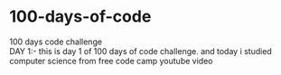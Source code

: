 # 100-days-of-code
100 days code challenge                      
DAY 1:-
this is day 1 of 100 days of code challenge. and today i studied computer science from free code camp youtube video
